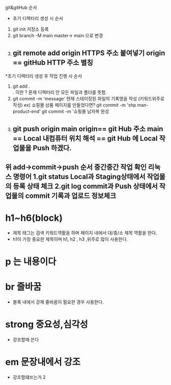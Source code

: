 git&gitHub 순서 
* 초기 디렉터리 생성 시 순서
1. git init 저장소 등록
2. git branch -M main
    master-> main 으로 변경
3. git remote add origin HTTPS 주소 붙여넣기
    origin == gitHub HTTP 주소 별칭
    ------------------------------------------------------
*초기 디렉터리 생성 후 작업 진행 시 순서
 1. git add .  
     . 이란 ? 횬재 디렉터리 안 모든 파일과 폴더를 뜻함.
 2. git commit -m 'message' 
    현재 스테이징된 파일의 기록명을 작성 (키워드위주로 작성)
    ex) 쇼핑몰 상품 페이지를 만들었다면?
    git commit -m 'shp man-product-end' 
    git commit -m '쇼핑몰 남자복 완성
 3. git push origin main 
    origin== git Hub 주소
    main == Local 내컴퓨터 위치
    해석 == git Hub 에 Local 작업물을 Push 하겠다.
    --------------------------------------
위 add->commit->push 순서 중간중간 작업 확인 리눅스 명령어
1.git status
    Local과 Staging상태에서 작업물의 등록 상태 체크
2.git log 
    commit과 Push 상태에서 작업물의 commit 기록과 업로드 정보체크
---------------------------------------------------------------------
# h1~h6(block)
* 제목 태그는 검색 키워드역활을 하며 페이지 내에서 대/중/소 제목 역활을 한다.
* h1이 가장 중요한 제목이며 h1, h2 , h3 ,위주로 많이 사용한다.
# p 는 내용이다
# br 줄바꿈 
* 블록 내에서 강제 줄바꿈이 필요한 경우 사용한다.
# strong 중요성,심각성
* 강조할때 쓴다 
# em 문장내에서 강조
* 강조할떄쓰는거 2